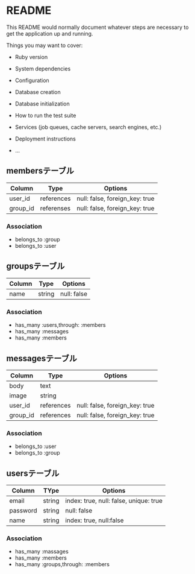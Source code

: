 # README

This README would normally document whatever steps are necessary to get the
application up and running.

Things you may want to cover:

* Ruby version

* System dependencies

* Configuration

* Database creation

* Database initialization

* How to run the test suite

* Services (job queues, cache servers, search engines, etc.)

* Deployment instructions

* ...
## membersテーブル

|Column|Type|Options|
|------|----|-------|
|user_id|references|null: false, foreign_key: true|
|group_id|referenses|null: false, foreign_key: true|

### Association
- belongs_to :group
- belongs_to :user

## groupsテーブル

|Column|Type|Options|
|------|----|-------|
|name|string|null: false|

### Association
- has_many :users,through: :members
- has_many :messages
- has_many :members 

## messagesテーブル

|Column|Type|Options|
|------|----|-------|
|body|text|
|image|string|
|user_id|references|null: false, foreign_key: true|
|group_id|references|null: false, foreign_key: true| 

### Association
- belongs_to :user
- belongs_to :group

## usersテーブル

|Column|TYpe|Options|
|------|----|-------|
|email|string|index: true, null: false, unique: true|
|password|string|null: false|
|name|string|index: true, null:false|

### Association

- has_many :massages
- has_many :members
- has_many :groups,through: :members

